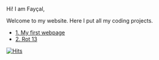 Hi! I am Fayçal,

Welcome to my website. Here I put all my coding projects.

- [1. My first webpage](/my-first-webpage/)
- [2. Rot 13](/fayssal-rotate-13)

[![Hits](https://hits.seeyoufarm.com/api/count/incr/badge.svg?url=https%3A%2F%2Ffablouh.github.io&count_bg=%2379C83D&title_bg=%23555555&icon=&icon_color=%23E7E7E7&title=visits&edge_flat=false)](https://hits.seeyoufarm.com)
